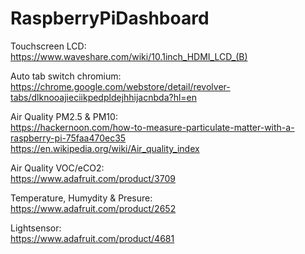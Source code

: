 # RaspberryPiDashboard

Touchscreen LCD:  
https://www.waveshare.com/wiki/10.1inch_HDMI_LCD_(B)  

Auto tab switch chromium:  
https://chrome.google.com/webstore/detail/revolver-tabs/dlknooajieciikpedpldejhhijacnbda?hl=en  

Air Quality PM2.5 & PM10:  
https://hackernoon.com/how-to-measure-particulate-matter-with-a-raspberry-pi-75faa470ec35  
https://en.wikipedia.org/wiki/Air_quality_index

Air Quality VOC/eCO2:  
https://www.adafruit.com/product/3709  

Temperature, Humydity & Presure:  
https://www.adafruit.com/product/2652  

Lightsensor:  
https://www.adafruit.com/product/4681  
